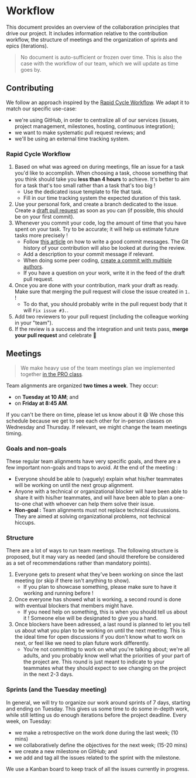 # Workflow

This document provides an overview of the collaboration principles that drive our project. It includes information relative to the contribution workflow, the structure of meetings and the organization of sprints and epics (iterations).

> No document is auto-sufficient or frozen over time. This is also the case with the workflow of our team, which we will update as time goes by.

## Contributing

We follow an approach inspired by the [Rapid Cycle Workflow](https://gitlab.com/softeng-heigvd/teaching-heigvd-pdg-2020/guidelines/-/blob/master/WORKFLOW.md). We adapt it to match our specific use-case:

- we're using GitHub, in order to centralize all of our services (issues, project management, milestones, hosting, continuous integration);
- we want to make systematic pull request reviews; and
- we'll be using an external time tracking system.

### Rapid Cycle Workflow

1. Based on what was agreed on during meetings, file an issue for a task you'd like to accomplish. When choosing a task, choose something that you think should take you **less than 4 hours** to achieve. It's better to aim for a task that's too small rather than a task that's too big !
	+ Use the dedicated issue template to file that task.
	+ Fill in our time tracking system the expected duration of this task.
2. Use your personal fork, and create a branch dedicated to the issue. Create a [draft pull request](https://github.blog/2019-02-14-introducing-draft-pull-requests/) as soon as you can (if possible, this should be on your first commit).
3. Whenever you commit your code, log the amount of time that you have spent on your task. Try to be accurate; it will help us estimate future tasks more precisely !
	+ Follow [this article](https://chris.beams.io/posts/git-commit/) on how to write a good commit messages. The Git history of your contribution will also be looked at during the review.
	+ Add a description to your commit message if relevant.
	+ When doing some peer coding, [create a commit with multiple authors](https://docs.github.com/en/enterprise/2.13/user/articles/creating-a-commit-with-multiple-authors).
	+ If you have a question on your work, write it in the feed of the draft pull request.
4. Once you are done with your contribution, mark your draft as ready. Make sure that merging the pull request will close the issue created in `1.` !
	+ To do that, you should probably write in the pull request body that it will `Fix issue #3.`.
5. Add two reviewers to your pull request (including the colleague working in your "team").
6. If the review is a success and the integration and unit tests pass, **merge your pull request** and celebrate 🍾


## Meetings

> We make heavy use of the team meetings plan we implemented together [in the PRO class](https://github.com/heig-PRO-b04/java-backend/blob/master/wiki/Meetings.md).

Team alignments are organized **two times a week**. They occur:

+ on **Tuesday at 10 AM**; and
+ on **Friday at 8:45 AM**.

If you can't be there on time, please let us know about it 😄 We chose this schedule because we get to see each other for in-person classes on Wednesday and Thursday. If relevant, we might change the team meetings timing.

### Goals and non-goals

These regular team alignments have very specific goals, and there are a few important non-goals and traps to avoid. At the end of the meeting :

+ Everyone should be able to (vaguely) explain what his/her teammates will be working on until the next group alignment.
+ Anyone with a technical or organizational blocker will have been able to share it with his/her teammates, and will have been able to plan a one-to-one chat with whoever can help them solve their issue.
+ **Non-goal :** Team alignments must not replace technical discussions. They are aimed at solving organizational problems, not technical hiccups.


### Structure

There are a lot of ways to run team meetings. The following structure is proposed, but it may vary as needed (and should therefore be considered as a set of recommendations rather than mandatory points).

1. Everyone gets to present what they've been working on since the last meeting (or skip if there isn't anything to show).
	+ If you plan to showcase something, please make sure to have it working and running before !
2. Once everyone has showed what is working, a second round is done with eventual blockers that members might have.
	+ If you need help on something, this is when you should tell us about it ! Someone else will be designated to give you a hand.
3. Once blockers have been adressed, a last round is planned to let you tell us about what you plan to be working on until the next meeting. This is the ideal time for open discussions if you don't know what to work on next, or feel like we need to plan future work differently.
	+ You're not committing to work on what you're talking about; we're all adults, and you probably know well what the priorities of your part of the project are. This round is just meant to indicate to your teammates what they should expect to see changing on the project in the next 2-3 days.

### Sprints (and the Tuesday meeting)

In general, we will try to organize our work around sprints of 7 days, starting and ending on Tuesday. This gives us some time to do some in-depth work, while still letting us do enough iterations before the project deadline. Every week, on Tuesday:

+ we make a retrospective on the work done during the last week; (10 mins)
+ we collaboratively define the objectives for the next week; (15-20 mins)
+ we create a new milestone on GitHub; and
+ we add and tag all the issues related to the sprint with the milestone.

We use a Kanban board to keep track of all the issues currently in progress.